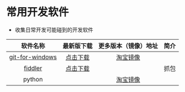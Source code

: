 # 常用开发软件

- 收集日常开发可能碰到的开发软件

|                              软件名称                               |                                      最新版下载                                      |                                  更多版本（镜像）地址                                   | 简介 |
| :-----------------------------------------------------------------: | :----------------------------------------------------------------------------------: | :-------------------------------------------------------------------------------------: | :--: |
| <a href="https://git-scm.com/" target="_blank" >git-for-windows</a> |                 <a href="javascript:;" v-on:click="git">点击下载</a>                 | <a href="https://npm.taobao.org/mirrors/git-for-windows/" target="_blank" >淘宝镜像</a> |      |
|                       <a href="" >fiddler</a>                       | <a href="https://api.getfiddler.com/win/latest" download="Fiddler.exe" >点击下载</a> |                                                                                         | 抓包 |
|                               python                                |                                                                                      |     <a href=“https://npm.taobao.org/mirrors/python/”  target="_blank">淘宝镜像</a>      |

<script>
import axios from 'axios'
export default {
  data() {
    return {
    }
  },
  methods:{
      git(){
          let url = 'https://api.github.com/repos/git-for-windows/git/releases/latest'
          axios.get(url).then(res=>{
              let data = res.data
              let ver = data.tag_name.replace('v','Git-').replace(/\.windows(\.\d)?/,'')
              let fileName = ver + '-64-bit.exe'
              let downloadUrl = `https://npm.taobao.org/mirrors/git-for-windows/${data.tag_name}/${fileName}`
              console.log(downloadUrl)
              this.download(downloadUrl)
            })
      },
      download(url){
          let aLink = document.createElement('a');
          aLink.href = url;
          aLink.click();
      }
  },
  mounted () {
  }
}
</script>
